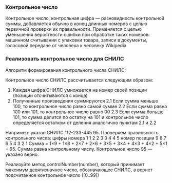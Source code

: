### Контрольное число

Контрольное число, контрольная цифра — разновидность контрольной суммы, добавляется обычно в конец длинных номеров с целью первичной проверки их правильности. Применяется с целью уменьшения вероятности ошибки при обработке таких номеров: машинном считывании с упаковки товара, записи в документы, голосовой передаче от человека к человеку
Wikipedia

### Реализовать контрольное число для СНИЛС
Алгоритм формирования контрольного числа СНИЛС:

Контрольное число СНИЛС рассчитывается следующим образом:
1. Каждая цифра СНИЛС умножается на номер своей позиции (позиции отсчитываются с конца)
2. Полученные произведения суммируются
  2.1 Если сумма меньше 100, то контрольное число равно самой сумме
  2.2 Если сумма равна 100 или 101, то контрольное число равно 00
  2.3 Если сумма больше 101, то сумма делится по остатку на 101 и контрольное число определяется остатком от деления аналогично пунктам 2.1 и 2.2

Например: указан СНИЛС 112-233-445 95. Проверяем правильность контрольного числа:
цифры номера 1 1 2 2 3 3 4 4 5
номер позиции 9 8 7 6 5 4 3 2 1
Сумма = 1×9 + 1×8 + 2×7 + 2×6 + 3×5 + 3×4 + 4×3 + 4×2 + 5×1 = 95. Сумма равна контрольному числу. Контрольное число 95 — указано верно.


Реализуйте метод controlNumber(number), который принимает максимум девятизначное число, обозначающее СНИЛС, а вернет подсчитанное контрольное число ([0..99])